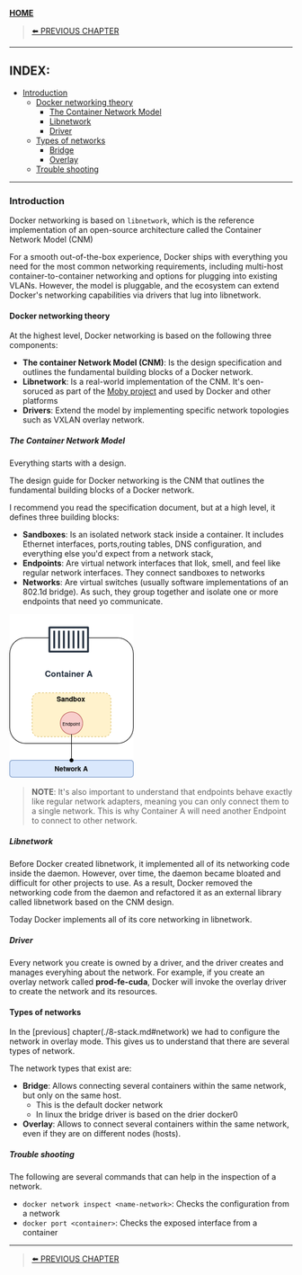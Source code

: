 [__HOME__](../../README.md)

> [⬅️ PREVIOUS CHAPTER](./7-stack.md)
---


## INDEX:
- [Introduction](#introduction)  
  - [Docker networking theory](#docker-networking-theory)  
    - [The Container Network Model](#the-container-network-model)  
    - [Libnetwork](#libnetwork)  
    - [Driver](#driver)  
  - [Types of networks](#types-of-networks)  
    - [Bridge](#bridge)  
    - [Overlay](#overlay)  
  - [Trouble shooting](#trouble-shooting)

---

### Introduction

Docker networking is based on `libnetwork`, which is the reference implementation of an open-source architecture called the Container Network Model (CNM)

For a smooth out-of-the-box experience, Docker ships with everything you need for the most common networking requirements, including multi-host container-to-container networking and options for plugging into existing VLANs. However, the model is pluggable, and the ecosystem can extend Docker's networking capabilities via drivers that lug into libnetwork.

#### Docker networking theory

At the highest level, Docker networking is based on the following three components:
- __The container Network Model (CNM)__: Is the design specification and outlines the fundamental building blocks of a Docker network.
- __Libnetwork__: Is a real-world implementation of the CNM. It's oen-soruced as part of the [Moby project](https://mobyproject.org) and used by Docker and other platforms
- __Drivers__: Extend the model by implementing specific network topologies such as VXLAN overlay network.

##### The Container Network Model

Everything starts with a design.

The design guide for Docker networking is the CNM that outlines the fundamental building blocks of a Docker network.

I recommend you read the specification document, but at a high level, it defines three building blocks:
- __Sandboxes__: Is an isolated network stack inside a container. It includes Ethernet interfaces, ports,routing tables, DNS configuration, and everything else you'd expect from a network stack,
- __Endpoints__: Are virtual network interfaces that llok, smell, and feel like regular network interfaces. They connect sandboxes to networks
- __Networks__: Are virtual switches (usually software implementations of an 802.1d bridge). As such, they group together and isolate one or more endpoints that need yo communicate.

![image](./static/9-network/structure_network.png)

> __NOTE__: It's also important to understand that endpoints behave exactly like regular network adapters, meaning you can only connect them to a single network. This is why Container A will need another Endpoint to connect to other network.

##### Libnetwork

Before Docker created libnetwork, it implemented all of its networking code inside the daemon. However, over time, the daemon became bloated and difficult for other projects to use. As a result, Docker removed the networking code from the daemon and refactored it as an external library called libnetwork based on the CNM design.

Today Docker implements all of its core networking in libnetwork.

##### Driver

Every network you create is owned by a driver, and the driver creates and manages everyhing about the network. For example, if you create an overlay network called __prod-fe-cuda__, Docker will invoke the overlay driver to create the network and its resources.

#### Types of networks

In the [previous] chapter(./8-stack.md#network) we had to configure the network in overlay mode. This gives us to understand that there are several types of network.

The network types that exist are:
- __Bridge__: Allows connecting several containers within the same network, but only on the same host.
    - This is the default docker network
    - In linux the bridge driver is based on the drier docker0
- __Overlay__: Allows to connect several containers within the same network, even if they are on different nodes (hosts).


##### Trouble shooting

The following are several commands that can help in the inspection of a network.

- `docker network inspect <name-network>`: Checks the configuration from a network
- `docker port <container>`: Checks the exposed interface from a container

---
> [⬅️ PREVIOUS CHAPTER](./7-stack.md)